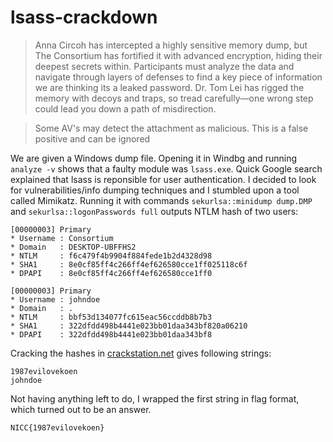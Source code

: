 # lsass-crackdown

> Anna Circoh has intercepted a highly sensitive memory dump, but The Consortium has fortified it with advanced encryption, hiding their deepest secrets within. Participants must analyze the data and navigate through layers of defenses to find a key piece of information we are thinking its a leaked password. Dr. Tom Lei has rigged the memory with decoys and traps, so tread carefully—one wrong step could lead you down a path of misdirection. 

> Some AV's may detect the attachment as malicious. This is a false positive and can be ignored

We are given a Windows dump file. Opening it in Windbg and running `analyze -v` shows that a faulty module was `lsass.exe`. Quick Google search explained that lsass is reponsible for user authentication. I decided to look for vulnerabilities/info dumping techniques and I stumbled upon a tool called Mimikatz. Running it with commands `sekurlsa::minidump dump.DMP` and `sekurlsa::logonPasswords full` outputs NTLM hash of two users:

```
[00000003] Primary
* Username : Consortium
* Domain   : DESKTOP-UBFFHS2
* NTLM     : f6c479f4b9904f884fede1b2d4328d98
* SHA1     : 8e0cf85ff4c266ff4ef626580cce1ff025118c6f
* DPAPI    : 8e0cf85ff4c266ff4ef626580cce1ff0

[00000003] Primary
* Username : johndoe
* Domain   : .
* NTLM     : bbf53d134077fc615eac56ccddb8b7b3
* SHA1     : 322dfdd498b4441e023bb01daa343bf820a06210
* DPAPI    : 322dfdd498b4441e023bb01daa343bf8
```

Cracking the hashes in [crackstation.net](https://crackstation.net) gives following strings:
```
1987evilovekoen
johndoe
```

Not having anything left to do, I wrapped the first string in flag format, which turned out to be an answer.

`NICC{1987evilovekoen}`